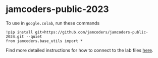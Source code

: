 # jamcoders-public-2023

To use in `google.colab`, run these commands

```python3
!pip install git+https://github.com/jamcoders/jamcoders-public-2024.git --quiet
from jamcoders.base_utils import *
```

Find more detailed instructions for how to connect to the lab files [here](https://github.com/jamcoders/labs-2024).
